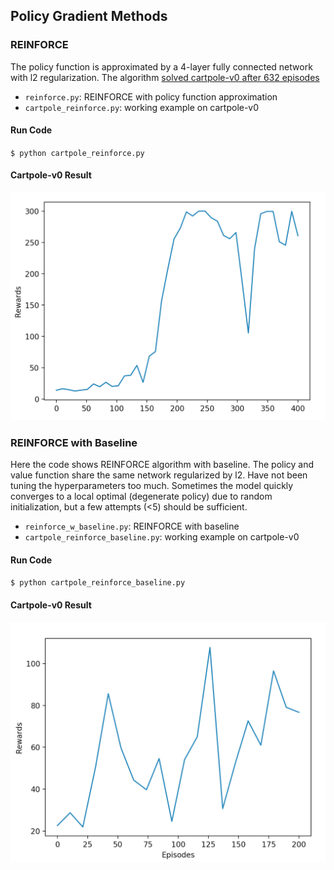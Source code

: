 ## Policy Gradient Methods

### REINFORCE 

The policy function is approximated by a 4-layer fully connected network with l2 regularization. The algorithm [solved cartpole-v0 after 632 episodes](https://gym.openai.com/evaluations/eval_0qE4YdUoQMi60hslLEGg)

- `reinforce.py`: REINFORCE with policy function approximation
- `cartpole_reinforce.py`: working example on cartpole-v0

#### Run Code

`$ python cartpole_reinforce.py`

#### Cartpole-v0 Result

![cartpole training](imgs/cartpole_reinforce.png "cartpole training")

### REINFORCE with Baseline

Here the code shows REINFORCE algorithm with baseline. The policy and value function share the same network regularized by l2. Have not been tuning the hyperparameters too much. Sometimes the model quickly converges to a local optimal (degenerate policy) due to random initialization, but a few attempts (<5) should be sufficient.

- `reinforce_w_baseline.py`: REINFORCE with baseline
- `cartpole_reinforce_baseline.py`: working example on cartpole-v0

#### Run Code

`$ python cartpole_reinforce_baseline.py`

#### Cartpole-v0 Result

![cartpole training](imgs/cartpole_reinforce_w_baseline.png "cartpole training")